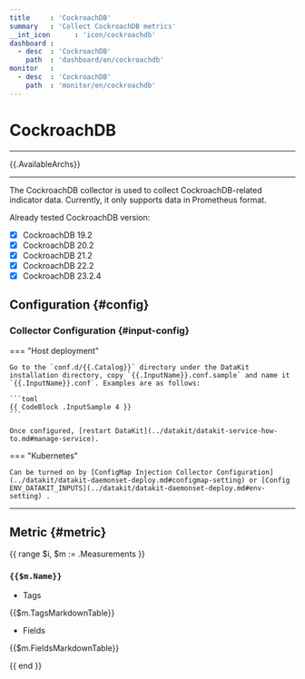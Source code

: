 ```yaml
---
title     : 'CockroachDB'
summary   : 'Collect CockroachDB metrics'
__int_icon      : 'icon/cockroachdb'
dashboard :
  - desc  : 'CockroachDB'
    path  : 'dashboard/en/cockroachdb'
monitor   :
  - desc  : 'CockroachDB'
    path  : 'monitor/en/cockroachdb'
---
```


<!-- markdownlint-disable MD025 -->
# CockroachDB
<!-- markdownlint-enable -->

---

{{.AvailableArchs}}

---

The CockroachDB collector is used to collect CockroachDB-related indicator data.
Currently, it only supports data in Prometheus format.

Already tested CockroachDB version:

- [x] CockroachDB 19.2
- [x] CockroachDB 20.2
- [x] CockroachDB 21.2
- [x] CockroachDB 22.2
- [x] CockroachDB 23.2.4

## Configuration {#config}

### Collector Configuration {#input-config}

<!-- markdownlint-disable MD046 -->
=== "Host deployment"

    Go to the `conf.d/{{.Catalog}}` directory under the DataKit installation directory, copy `{{.InputName}}.conf.sample` and name it `{{.InputName}}.conf`. Examples are as follows:
    
    ```toml
    {{ CodeBlock .InputSample 4 }}
    ```

    Once configured, [restart DataKit](../datakit/datakit-service-how-to.md#manage-service).

=== "Kubernetes"

    Can be turned on by [ConfigMap Injection Collector Configuration](../datakit/datakit-daemonset-deploy.md#configmap-setting) or [Config ENV_DATAKIT_INPUTS](../datakit/datakit-daemonset-deploy.md#env-setting) .

<!-- markdownlint-enable -->
---

## Metric {#metric}

<!-- markdownlint-disable MD024 -->
{{ range $i, $m := .Measurements }}

### `{{$m.Name}}`

- Tags

{{$m.TagsMarkdownTable}}

- Fields

{{$m.FieldsMarkdownTable}}

{{ end }}
<!-- markdownlint-enable -->

